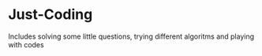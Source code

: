 # Just-Coding
Includes solving some little questions, trying different algoritms and playing with codes
